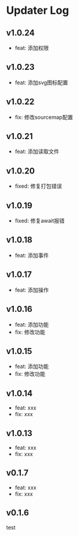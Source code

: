 # Updater Log

## v1.0.24

- feat: 添加权限

## v1.0.23

- feat: 添加svg图标配置

## v1.0.22

- fix: 修改sourcemap配置
 
## v1.0.21 

- feat: 添加读取文件

## v1.0.20

- fixed: 修复打包错误

## v1.0.19

- fixed: 修复await报错

## v1.0.18

- feat: 添加事件

## v1.0.17

- feat: 添加操作

## v1.0.16

- feat: 添加功能
- fix: 修改功能

## v1.0.15

- feat: 添加功能
- fix: 修改功能

## v1.0.14

- feat: xxx
- fix: xxx

## v1.0.13

- feat: xxx
- fix: xxx

## v0.1.7

- feat: xxx
- fix: xxx

## v0.1.6

test